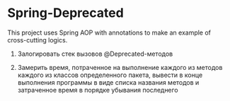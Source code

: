 # Spring-Deprecated

This project uses Spring AOP with annotations to make an example of cross-cutting logics.

1. Залогировать стек вызовов @Deprecated-методов

2. Замерить время, потраченное на выполнение каждого из
методов каждого из классов определенного пакета, вывести
в конце выполнения программы в виде списка названия
методов и затраченное время в порядке убывания
последнего
